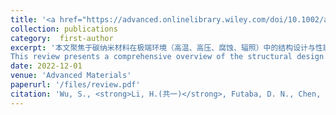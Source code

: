 ```yaml
---
title: '<a href="https://advanced.onlinelibrary.wiley.com/doi/10.1002/adma.202201046" style="color:#2f7f93;">2. Structural Design and Fabrication of Multifunctional Nanocarbon Materials for Extreme Environmental Applications</a>'
collection: publications
category:  first-author
excerpt: '本文聚焦于碳纳米材料在极端环境（高温、高压、腐蚀、辐照）中的结构设计与性能调控，阐述了多尺度结构工程对其多功能性的构建作用。<br>  
This review presents a comprehensive overview of the structural design principles and fabrication strategies of nanocarbon materials for reliable performance in extreme environments. It highlights the key roles of CNTs and graphene in thermal, electrical, mechanical, and chemical resistance, and emphasizes how structural engineering at both the atomic and macroscopic scale enables multifunctionality across harsh conditions such as extreme temperatures, high pressures, corrosion, and radiation.'
date: 2022-12-01
venue: 'Advanced Materials'
paperurl: '/files/review.pdf'
citation: 'Wu, S., <strong>Li, H.(共一)</strong>, Futaba, D. N., Chen, G., Chen, C., Zhou, K., Zhang, Q., Li, M., Ye, Z., & Xu, M. (2022). "Structural Design and Fabrication of Multifunctional Nanocarbon Materials for Extreme Environmental Applications." <i>Advanced Materials</i>, 34(52), 2201046.'
---
```


